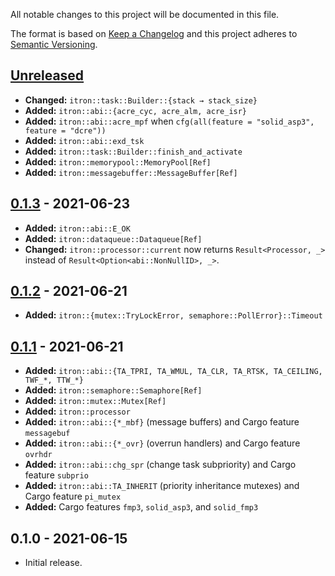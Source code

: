 All notable changes to this project will be documented in this file.

The format is based on [Keep a Changelog](http://keepachangelog.com/en/1.0.0/)
and this project adheres to [Semantic Versioning](http://semver.org/spec/v2.0.0.html).

## [Unreleased]

- **Changed:** `itron::task::Builder::{stack → stack_size}`
- **Added:** `itron::abi::{acre_cyc, acre_alm, acre_isr}`
- **Added:** `itron::abi::acre_mpf` when `cfg(all(feature = "solid_asp3", feature = "dcre"))`
- **Added:** `itron::abi::exd_tsk`
- **Added:** `itron::task::Builder::finish_and_activate`
- **Added:** `itron::memorypool::MemoryPool[Ref]`
- **Added:** `itron::messagebuffer::MessageBuffer[Ref]`

## [0.1.3] - 2021-06-23

- **Added:** `itron::abi::E_OK`
- **Added:** `itron::dataqueue::Dataqueue[Ref]`
- **Changed:** `itron::processor::current` now returns `Result<Processor, _>` instead of `Result<Option<abi::NonNullID>, _>`.

## [0.1.2] - 2021-06-21

- **Added:** `itron::{mutex::TryLockError, semaphore::PollError}::Timeout`

## [0.1.1] - 2021-06-21

- **Added:** `itron::abi::{TA_TPRI, TA_WMUL, TA_CLR, TA_RTSK, TA_CEILING, TWF_*, TTW_*}`
- **Added:** `itron::semaphore::Semaphore[Ref]`
- **Added:** `itron::mutex::Mutex[Ref]`
- **Added:** `itron::processor`
- **Added:** `itron::abi::{*_mbf}` (message buffers) and Cargo feature `messagebuf`
- **Added:** `itron::abi::{*_ovr}` (overrun handlers) and Cargo feature `ovrhdr`
- **Added:** `itron::abi::chg_spr` (change task subpriority) and Cargo feature `subprio`
- **Added:** `itron::abi::TA_INHERIT` (priority inheritance mutexes) and Cargo feature `pi_mutex`
- **Added:** Cargo features `fmp3`, `solid_asp3`, and `solid_fmp3`

## 0.1.0 - 2021-06-15

- Initial release.

[Unreleased]: https://github.com/kawadakk/itron-rs/compare/0.1.3...main
[0.1.3]: https://github.com/kawadakk/itron-rs/compare/0.1.2...0.1.3
[0.1.2]: https://github.com/kawadakk/itron-rs/compare/0.1.1...0.1.2
[0.1.1]: https://github.com/kawadakk/itron-rs/compare/0.1.0...0.1.1
